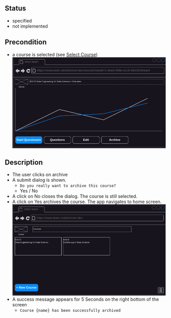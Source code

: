 ## Status
- specified
- not implemented

## Precondition
- a course is selected (see [Select Course](../select-course/course-select.md))
![Select Course](../../mockups/course-selected.png)

## Description
- The user clicks on archive
- A submit dialog is shown.
    - `Do you really want to archive this course?`
    - Yes / No
- A click on No closes the dialog. The course is still selected.
- A click on Yes archives the course. The app navigates to home screen.
![Home](../../mockups/home.png)
- A success message appears for 5 Seconds on the right bottom of the screen
    - `Course {name} has been successfully archived`